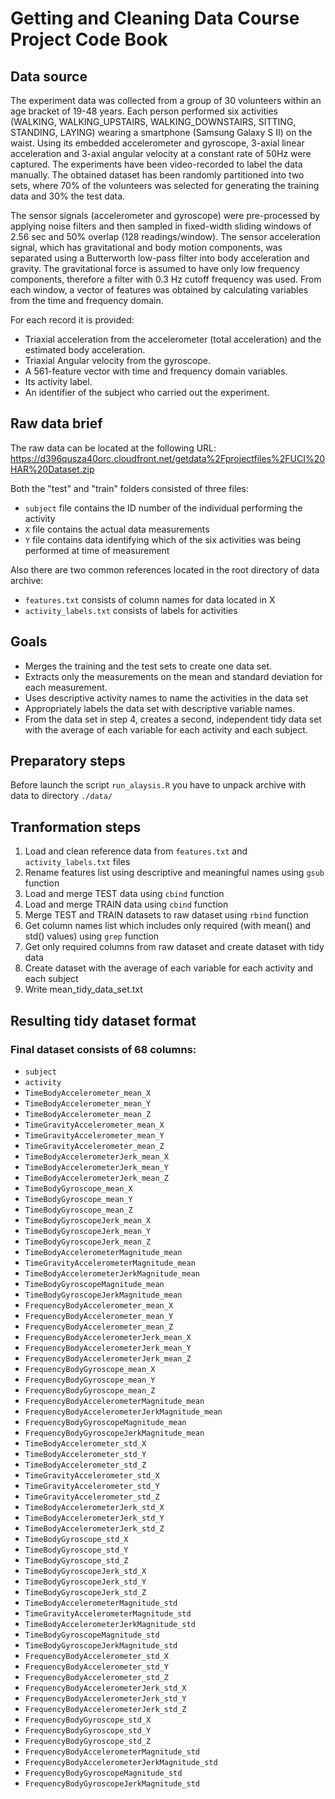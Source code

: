 # Getting and Cleaning Data Course Project Code Book
## Data source
The experiment data was collected from a group of 30 volunteers within an age bracket of 19-48 years. Each person performed six activities (WALKING, WALKING_UPSTAIRS, WALKING_DOWNSTAIRS, SITTING, STANDING, LAYING) wearing a smartphone (Samsung Galaxy S II) on the waist. Using its embedded accelerometer and gyroscope, 3-axial linear acceleration and 3-axial angular velocity at a constant rate of 50Hz were captured. The experiments have been video-recorded to label the data manually. The obtained dataset has been randomly partitioned into two sets, where 70% of the volunteers was selected for generating the training data and 30% the test data. 

The sensor signals (accelerometer and gyroscope) were pre-processed by applying noise filters and then sampled in fixed-width sliding windows of 2.56 sec and 50% overlap (128 readings/window). The sensor acceleration signal, which has gravitational and body motion components, was separated using a Butterworth low-pass filter into body acceleration and gravity. The gravitational force is assumed to have only low frequency components, therefore a filter with 0.3 Hz cutoff frequency was used. From each window, a vector of features was obtained by calculating variables from the time and frequency domain.

For each record it is provided:

- Triaxial acceleration from the accelerometer (total acceleration) and the estimated body acceleration.
- Triaxial Angular velocity from the gyroscope. 
- A 561-feature vector with time and frequency domain variables. 
- Its activity label. 
- An identifier of the subject who carried out the experiment.

## Raw data brief

The raw data can be located at the following URL:
https://d396qusza40orc.cloudfront.net/getdata%2Fprojectfiles%2FUCI%20HAR%20Dataset.zip

Both the "test" and "train" folders consisted of three files:

- `subject` file contains the ID number of the individual performing the activity
- `X` file contains the actual data measurements
- `Y` file contains data identifying which of the six activities was being performed at time of measurement

Also there are two common references located in the root directory of data archive:
- `features.txt` consists of column names for data located in X
- `activity_labels.txt` consists of labels for activities

## Goals

- Merges the training and the test sets to create one data set.
- Extracts only the measurements on the mean and standard deviation for each measurement. 
- Uses descriptive activity names to name the activities in the data set
- Appropriately labels the data set with descriptive variable names. 
- From the data set in step 4, creates a second, independent tidy data set with the average of each variable for each activity and each subject.

## Preparatory steps

Before launch the script `run_alaysis.R` you have to unpack archive with data to directory `./data/`

## Tranformation steps

1. Load and clean reference data from `features.txt` and `activity_labels.txt` files
2. Rename features list using descriptive and meaningful names using `gsub` function
2. Load and merge TEST data using `cbind` function
3. Load and merge TRAIN data using `cbind` function
4. Merge TEST and TRAIN datasets to raw dataset using `rbind` function
5. Get column names list which includes only required (with mean() and std() values) using `grep` function
6. Get only required columns from raw dataset and create dataset with tidy data
7. Create dataset with the average of each variable for each activity and each subject
8. Write mean_tidy_data_set.txt

## Resulting tidy dataset format

### Final dataset consists of 68 columns:

* `subject`
* `activity`
* `TimeBodyAccelerometer_mean_X`
* `TimeBodyAccelerometer_mean_Y`
* `TimeBodyAccelerometer_mean_Z`
* `TimeGravityAccelerometer_mean_X`
* `TimeGravityAccelerometer_mean_Y`
* `TimeGravityAccelerometer_mean_Z`
* `TimeBodyAccelerometerJerk_mean_X`
* `TimeBodyAccelerometerJerk_mean_Y`
* `TimeBodyAccelerometerJerk_mean_Z`
* `TimeBodyGyroscope_mean_X`
* `TimeBodyGyroscope_mean_Y`
* `TimeBodyGyroscope_mean_Z`
* `TimeBodyGyroscopeJerk_mean_X`
* `TimeBodyGyroscopeJerk_mean_Y`
* `TimeBodyGyroscopeJerk_mean_Z`
* `TimeBodyAccelerometerMagnitude_mean`
* `TimeGravityAccelerometerMagnitude_mean`
* `TimeBodyAccelerometerJerkMagnitude_mean`
* `TimeBodyGyroscopeMagnitude_mean`
* `TimeBodyGyroscopeJerkMagnitude_mean`
* `FrequencyBodyAccelerometer_mean_X`
* `FrequencyBodyAccelerometer_mean_Y`
* `FrequencyBodyAccelerometer_mean_Z`
* `FrequencyBodyAccelerometerJerk_mean_X`
* `FrequencyBodyAccelerometerJerk_mean_Y`
* `FrequencyBodyAccelerometerJerk_mean_Z`
* `FrequencyBodyGyroscope_mean_X`
* `FrequencyBodyGyroscope_mean_Y`
* `FrequencyBodyGyroscope_mean_Z`
* `FrequencyBodyAccelerometerMagnitude_mean`
* `FrequencyBodyAccelerometerJerkMagnitude_mean`
* `FrequencyBodyGyroscopeMagnitude_mean`
* `FrequencyBodyGyroscopeJerkMagnitude_mean`
* `TimeBodyAccelerometer_std_X`
* `TimeBodyAccelerometer_std_Y`
* `TimeBodyAccelerometer_std_Z`
* `TimeGravityAccelerometer_std_X`
* `TimeGravityAccelerometer_std_Y`
* `TimeGravityAccelerometer_std_Z`
* `TimeBodyAccelerometerJerk_std_X`
* `TimeBodyAccelerometerJerk_std_Y`
* `TimeBodyAccelerometerJerk_std_Z`
* `TimeBodyGyroscope_std_X`
* `TimeBodyGyroscope_std_Y`
* `TimeBodyGyroscope_std_Z`
* `TimeBodyGyroscopeJerk_std_X`
* `TimeBodyGyroscopeJerk_std_Y`
* `TimeBodyGyroscopeJerk_std_Z`
* `TimeBodyAccelerometerMagnitude_std`
* `TimeGravityAccelerometerMagnitude_std`
* `TimeBodyAccelerometerJerkMagnitude_std`
* `TimeBodyGyroscopeMagnitude_std`
* `TimeBodyGyroscopeJerkMagnitude_std`
* `FrequencyBodyAccelerometer_std_X`
* `FrequencyBodyAccelerometer_std_Y`
* `FrequencyBodyAccelerometer_std_Z`
* `FrequencyBodyAccelerometerJerk_std_X`
* `FrequencyBodyAccelerometerJerk_std_Y`
* `FrequencyBodyAccelerometerJerk_std_Z`
* `FrequencyBodyGyroscope_std_X`
* `FrequencyBodyGyroscope_std_Y`
* `FrequencyBodyGyroscope_std_Z`
* `FrequencyBodyAccelerometerMagnitude_std`
* `FrequencyBodyAccelerometerJerkMagnitude_std`
* `FrequencyBodyGyroscopeMagnitude_std`
* `FrequencyBodyGyroscopeJerkMagnitude_std`
